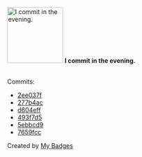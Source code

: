 <img src="https://my-badges.github.io/my-badges/evening-commits.png" alt="I commit in the evening." title="I commit in the evening." width="128">
<strong>I commit in the evening.</strong>
<br><br>

Commits:

- <a href="https://github.com/ksysoev/nvim/commit/2ee037f4939c352ac0696047de941c3c6434f57d">2ee037f</a>
- <a href="https://github.com/ksysoev/go-templ/commit/277b4acc2023429a9c58291b98fcfa479288837c">277b4ac</a>
- <a href="https://github.com/ksysoev/go-templ/commit/d604eff800724061c7c365cb9205a7d0f2c535d9">d604eff</a>
- <a href="https://github.com/ksysoev/go-templ/commit/493f7d587fa40653220b9785f0cbb7f86159a90a">493f7d5</a>
- <a href="https://github.com/ksysoev/go-templ/commit/5ebbcd977e360d385cf58c4f3cd056f26d48146e">5ebbcd9</a>
- <a href="https://github.com/ksysoev/go-templ/commit/7659fcceb39addbc573df50f9e35f41bc8c337e8">7659fcc</a>


Created by <a href="https://github.com/my-badges/my-badges">My Badges</a>